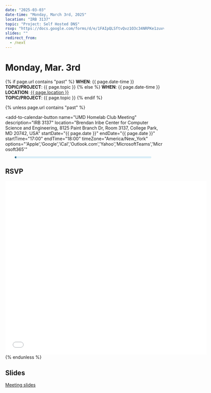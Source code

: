 ```yaml
---
date: "2025-03-03"
date-time: "Monday, March 3rd, 2025"
location: "IRB 3137"
topic: "Project: Self Hosted DNS"
rsvp: "https://docs.google.com/forms/d/e/1FAIpQLSftvQvz1O3c34NRPKe1zuvvhQhcUohaZ_f-uVyCyCKXiKx71Q/viewform?embedded=true"
slides: ""
redirect_from:
  - /next
---
```


# Monday, Mar. 3rd

<style>
  blockquote {
    background: #d9edf7;
    /* border: 1px solid SteelBlue; */
    border-radius: 5px;
    border-left: 5px solid #31708f !important;
    padding: 3px 10px !important;
    margin: 1px 40px 1px 30px;
    color: #31708f !important;
  }
</style>

{% if page.url contains "past" %}
**WHEN**: {{ page.date-time }}\
**TOPIC/PROJECT**: {{ page.topic }}
{% else %}
**WHEN**: {{ page.date-time }}\
**LOCATION**: <a href="https://iribe.umd.edu/" target="_blank">{{ page.location }}</a>\
**TOPIC/PROJECT**: {{ page.topic }}
{% endif %}

{% unless page.url contains "past" %}

<script src="https://cdn.jsdelivr.net/npm/add-to-calendar-button@2" async defer></script>

<add-to-calendar-button
name="UMD Homelab Club Meeting"
description="IRB 3137"
location="Brendan Iribe Center for Computer Science and Engineering, 8125 Paint Branch Dr, Room 3137, College Park, MD 20742, USA"
startDate="{{ page.date }}"
endDate="{{ page.date }}"
startTime="17:00"
endTime="18:00"
timeZone="America/New_York"
options="'Apple','Google','iCal','Outlook.com','Yahoo','MicrosoftTeams','Microsoft365'"

> </add-to-calendar-button>

## RSVP

<iframe src="{{ page.rsvp }}" width="640" height="551" frameborder="0" marginheight="0" marginwidth="0">Loading…</iframe>
{% endunless %}

## Slides

<a href="{{ page.slides }}">Meeting slides</a>